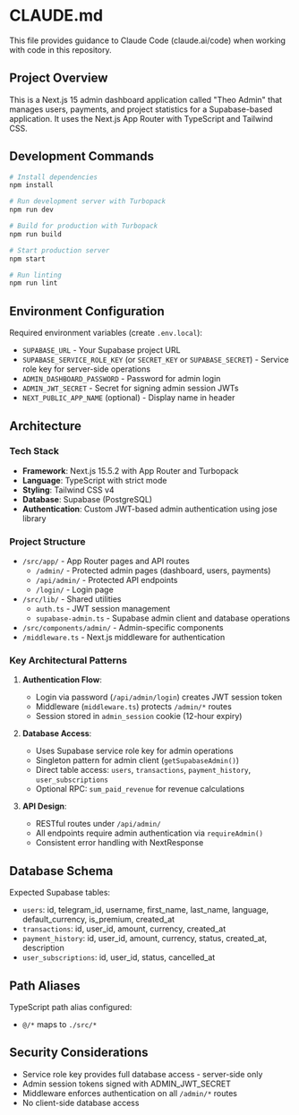 # CLAUDE.md

This file provides guidance to Claude Code (claude.ai/code) when working with code in this repository.

## Project Overview

This is a Next.js 15 admin dashboard application called "Theo Admin" that manages users, payments, and project statistics for a Supabase-based application. It uses the Next.js App Router with TypeScript and Tailwind CSS.

## Development Commands

```bash
# Install dependencies
npm install

# Run development server with Turbopack
npm run dev

# Build for production with Turbopack
npm run build

# Start production server
npm start

# Run linting
npm run lint
```

## Environment Configuration

Required environment variables (create `.env.local`):
- `SUPABASE_URL` - Your Supabase project URL
- `SUPABASE_SERVICE_ROLE_KEY` (or `SECRET_KEY` or `SUPABASE_SECRET`) - Service role key for server-side operations
- `ADMIN_DASHBOARD_PASSWORD` - Password for admin login
- `ADMIN_JWT_SECRET` - Secret for signing admin session JWTs
- `NEXT_PUBLIC_APP_NAME` (optional) - Display name in header

## Architecture

### Tech Stack
- **Framework**: Next.js 15.5.2 with App Router and Turbopack
- **Language**: TypeScript with strict mode
- **Styling**: Tailwind CSS v4
- **Database**: Supabase (PostgreSQL)
- **Authentication**: Custom JWT-based admin authentication using jose library

### Project Structure
- `/src/app/` - App Router pages and API routes
  - `/admin/` - Protected admin pages (dashboard, users, payments)
  - `/api/admin/` - Protected API endpoints
  - `/login/` - Login page
- `/src/lib/` - Shared utilities
  - `auth.ts` - JWT session management
  - `supabase-admin.ts` - Supabase admin client and database operations
- `/src/components/admin/` - Admin-specific components
- `/middleware.ts` - Next.js middleware for authentication

### Key Architectural Patterns

1. **Authentication Flow**:
   - Login via password (`/api/admin/login`) creates JWT session token
   - Middleware (`middleware.ts`) protects `/admin/*` routes
   - Session stored in `admin_session` cookie (12-hour expiry)

2. **Database Access**:
   - Uses Supabase service role key for admin operations
   - Singleton pattern for admin client (`getSupabaseAdmin()`)
   - Direct table access: `users`, `transactions`, `payment_history`, `user_subscriptions`
   - Optional RPC: `sum_paid_revenue` for revenue calculations

3. **API Design**:
   - RESTful routes under `/api/admin/`
   - All endpoints require admin authentication via `requireAdmin()`
   - Consistent error handling with NextResponse

## Database Schema

Expected Supabase tables:
- `users`: id, telegram_id, username, first_name, last_name, language, default_currency, is_premium, created_at
- `transactions`: id, user_id, amount, currency, created_at
- `payment_history`: id, user_id, amount, currency, status, created_at, description
- `user_subscriptions`: id, user_id, status, cancelled_at

## Path Aliases

TypeScript path alias configured:
- `@/*` maps to `./src/*`

## Security Considerations

- Service role key provides full database access - server-side only
- Admin session tokens signed with ADMIN_JWT_SECRET
- Middleware enforces authentication on all `/admin/*` routes
- No client-side database access